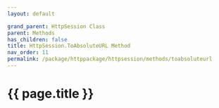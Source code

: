 ```yaml
---
layout: default

grand_parent: HttpSession Class
parent: Methods
has_children: false
title: HttpSession.ToAbsoluteURL Method
nav_order: 11
permalink: /package/httppackage/httpsession/methods/toabsoluteurl
---
```

# {{ page.title }}